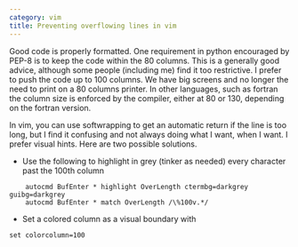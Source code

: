 ```yaml
---
category: vim
title: Preventing overflowing lines in vim
---
```


Good code is properly formatted. One requirement in python encouraged by PEP-8
is to keep the code within the 80 columns. This is a generally good advice,
although some people (including me) find it too restrictive. I prefer to push
the code up to 100 columns. We have big screens and no longer the need to print
on a 80 columns printer. In other languages, such as fortran the column size is
enforced by the compiler, either at 80 or 130, depending on the fortran
version.

In vim, you can use softwrapping to get an automatic return if the line is too
long, but I find it confusing and not always doing what I want, when I want. I
prefer visual hints. Here are two possible solutions.

- Use the following to highlight in grey (tinker as needed) every character past the 100th column
```
    autocmd BufEnter * highlight OverLength ctermbg=darkgrey guibg=darkgrey
    autocmd BufEnter * match OverLength /\%100v.*/
```
- Set a colored column as a visual boundary with

```
set colorcolumn=100
```
